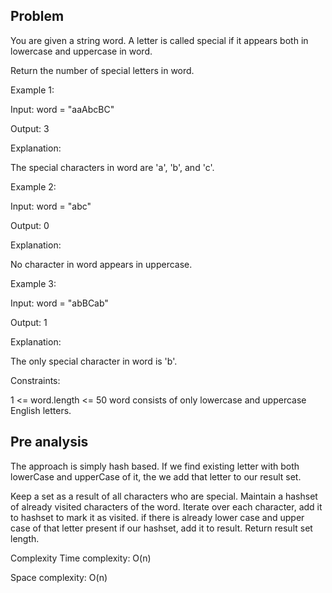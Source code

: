 ## Problem

You are given a string word. A letter is called special if it appears both in lowercase and uppercase in word.

Return the number of special letters in word.



Example 1:

Input: word = "aaAbcBC"

Output: 3

Explanation:

The special characters in word are 'a', 'b', and 'c'.

Example 2:

Input: word = "abc"

Output: 0

Explanation:

No character in word appears in uppercase.

Example 3:

Input: word = "abBCab"

Output: 1

Explanation:

The only special character in word is 'b'.



Constraints:

1 <= word.length <= 50
word consists of only lowercase and uppercase English letters.

## Pre analysis

The approach is simply hash based. If we find existing letter with both lowerCase and upperCase of it, the we add that letter to our result set.

Keep a set as a result of all characters who are special. Maintain a hashset of already visited characters of the word.
Iterate over each character, add it to hashset to mark it as visited. if there is already lower case and upper case of that letter present if our hashset, add it to result.
Return result set length.

Complexity
Time complexity:
O(n)

Space complexity:
O(n)
